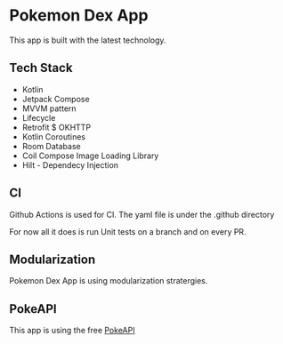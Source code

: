  # Pokemon Dex App 

This app is built with the latest technology. 

## Tech Stack 

- Kotlin 
- Jetpack Compose 
- MVVM pattern
- Lifecycle
- Retrofit $ OKHTTP 
- Kotlin Coroutines
- Room Database
- Coil Compose Image Loading Library
- Hilt - Dependecy Injection 


## CI

Github Actions is used for CI. The yaml file is under the .github directory

For now all it does is run Unit tests on a branch and on every PR.


## Modularization 

Pokemon Dex App is using modularization stratergies. 

## PokeAPI 

This app is using the free [PokeAPI](https://pokeapi.co)
